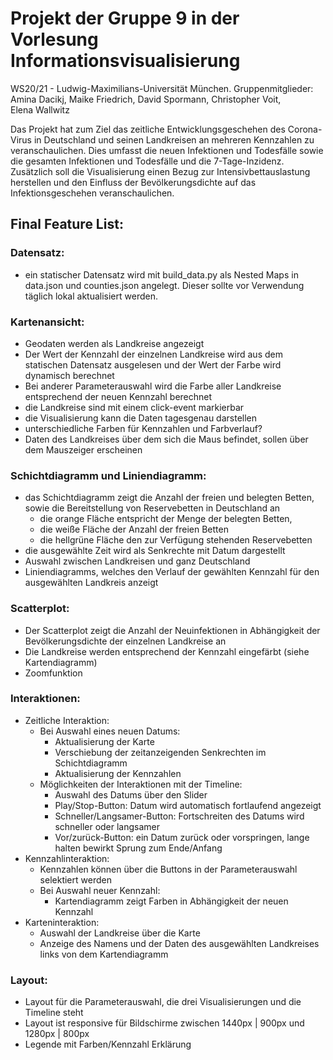 # Projekt der Gruppe 9 in der Vorlesung Informationsvisualisierung

WS20/21 - Ludwig-Maximilians-Universität München.
Gruppenmitglieder: Amina Dacikj, Maike Friedrich, David Spormann, Christopher Voit, Elena Wallwitz

Das Projekt hat zum Ziel das zeitliche Entwicklungsgeschehen des Corona-Virus in Deutschland und seinen Landkreisen an mehreren Kennzahlen zu veranschaulichen. Dies umfasst die neuen Infektionen und Todesfälle sowie die gesamten Infektionen und Todesfälle und die 7-Tage-Inzidenz.
Zusätzlich soll die Visualisierung einen Bezug zur Intensivbettauslastung herstellen und den Einfluss der Bevölkerungsdichte auf das Infektionsgeschehen veranschaulichen. 

## Final Feature List:

### Datensatz: 

  *	ein statischer Datensatz wird mit build_data.py als Nested Maps in data.json und counties.json angelegt. Dieser sollte vor Verwendung täglich lokal aktualisiert werden. 

### Kartenansicht:

  *	Geodaten werden als Landkreise angezeigt
  *	Der Wert der Kennzahl der einzelnen Landkreise wird aus dem statischen Datensatz ausgelesen und der Wert der Farbe wird dynamisch berechnet
  *	Bei anderer Parameterauswahl wird die Farbe aller Landkreise entsprechend der neuen Kennzahl berechnet
  *	die Landkreise sind mit einem click-event markierbar
  *	die Visualisierung kann die Daten tagesgenau darstellen
  *	unterschiedliche Farben für Kennzahlen und Farbverlauf?
  * Daten des Landkreises über dem sich die Maus befindet, sollen über dem Mauszeiger erscheinen
  
### Schichtdiagramm und Liniendiagramm:

  * das Schichtdiagramm zeigt die Anzahl der freien und belegten Betten, sowie die Bereitstellung von Reservebetten in Deutschland an
     * die orange Fläche entspricht der Menge der belegten Betten, 
     *	die weiße Fläche der Anzahl der freien Betten
     *	die hellgrüne Fläche den zur Verfügung stehenden Reservebetten
  *	die ausgewählte Zeit wird als Senkrechte mit Datum dargestellt
  * Auswahl zwischen Landkreisen und ganz Deutschland
  * Liniendiagramms, welches den Verlauf der gewählten Kennzahl für den ausgewählten Landkreis anzeigt
  
### Scatterplot:

  *	Der Scatterplot zeigt die Anzahl der Neuinfektionen in Abhängigkeit der Bevölkerungsdichte der einzelnen Landkreise an
  * Die Landkreise werden entsprechend der Kennzahl eingefärbt (siehe Kartendiagramm)
  * Zoomfunktion
  
### Interaktionen: 

  *	Zeitliche Interaktion: 
      *	Bei Auswahl eines neuen Datums:
          *	Aktualisierung der Karte
          *	Verschiebung der zeitanzeigenden Senkrechten im Schichtdiagramm
          *	Aktualisierung der Kennzahlen
      *	Möglichkeiten der Interaktionen mit der Timeline:
          *	Auswahl des Datums über den Slider
          *	Play/Stop-Button: Datum wird automatisch fortlaufend angezeigt
          *	Schneller/Langsamer-Button: Fortschreiten des Datums wird schneller oder langsamer
          *	Vor/zurück-Button: ein Datum zurück oder vorspringen, lange halten bewirkt Sprung zum Ende/Anfang
  *	Kennzahlinteraktion:
      *	Kennzahlen können über die Buttons in der Parameterauswahl selektiert werden
      *	Bei Auswahl neuer Kennzahl:
          *	Kartendiagramm zeigt Farben in Abhängigkeit der neuen Kennzahl
  * Karteninteraktion:
      * Auswahl der Landkreise über die Karte
      * Anzeige des Namens und der Daten des ausgewählten Landkreises links von dem Kartendiagramm

### Layout:

 * Layout für die Parameterauswahl, die drei Visualisierungen und die Timeline steht
 * Layout ist responsive für Bildschirme zwischen 1440px | 900px und 1280px | 800px
 * Legende mit Farben/Kennzahl Erklärung
